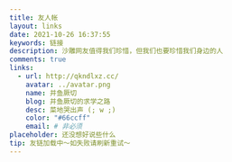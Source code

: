 ```yaml
---
title: 友人帐
layout: links
date: 2021-10-26 16:37:55
keywords: 链接
description: 沙雕网友值得我们珍惜，但我们也要珍惜我们身边的人
comments: true
links:
  - url: http://qkndlxz.cc/
    avatar: ../avatar.png
    name: 并鱼厥切
    blog: 并鱼厥切的求学之路
    desc: 菜地哭出声 (; w ;)
    color: "#66ccff"
    email: # 非必须
placeholder: 还没想好说些什么
tip: 友链加载中～如失败请刷新重试～
---
```

